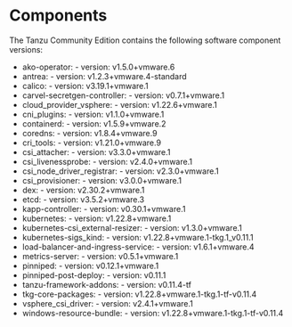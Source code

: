 # Components

The Tanzu Community Edition contains the following software component versions:

- ako-operator:  - version: v1.5.0+vmware.6  
- antrea:  - version: v1.2.3+vmware.4-standard  
- calico:  - version: v3.19.1+vmware.1  
- carvel-secretgen-controller:  - version: v0.7.1+vmware.1  
- cloud_provider_vsphere:  - version: v1.22.6+vmware.1  
- cni_plugins:  - version: v1.1.0+vmware.1  
- containerd:  - version: v1.5.9+vmware.2  
- coredns:  - version: v1.8.4+vmware.9  
- cri_tools:  - version: v1.21.0+vmware.9  
- csi_attacher:  - version: v3.3.0+vmware.1  
- csi_livenessprobe:  - version: v2.4.0+vmware.1  
- csi_node_driver_registrar:  - version: v2.3.0+vmware.1  
- csi_provisioner:  - version: v3.0.0+vmware.1  
- dex:  - version: v2.30.2+vmware.1  
- etcd:  - version: v3.5.2+vmware.3  
- kapp-controller:  - version: v0.30.1+vmware.1  
- kubernetes:  - version: v1.22.8+vmware.1  
- kubernetes-csi_external-resizer:  - version: v1.3.0+vmware.1  
- kubernetes-sigs_kind:  - version: v1.22.8+vmware.1-tkg.1_v0.11.1  
- load-balancer-and-ingress-service:  - version: v1.6.1+vmware.4  
- metrics-server:  - version: v0.5.1+vmware.1  
- pinniped:  - version: v0.12.1+vmware.1  
- pinniped-post-deploy:  - version: v0.11.1  
- tanzu-framework-addons:  - version: v0.11.4-tf  
- tkg-core-packages:  - version: v1.22.8+vmware.1-tkg.1-tf-v0.11.4  
- vsphere_csi_driver:  - version: v2.4.1+vmware.1  
- windows-resource-bundle:  - version: v1.22.8+vmware.1-tkg.1-tf-v0.11.4  
